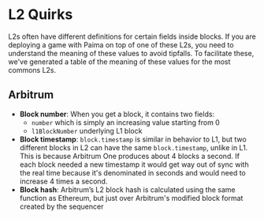 # L2 Quirks

L2s often have different definitions for certain fields inside blocks. If you are deploying a game with Paima on top of one of these L2s, you need to understand the meaning of these values to avoid tipfalls. To facilitate these, we've generated a table of the meaning of these values for the most commons L2s.

<!-- ## Optimism

- Block number: 
- Block timestamp: 
- Block hash:  -->

## Arbitrum

- **Block number**: When you get a block, it contains two fields:
    - `number` which is simply an increasing value starting from 0
    - `l1BlockNumber` underlying L1 block
- **Block timestamp**: `block.timestamp` is similar in behavior to L1, but two different blocks in L2 can have the same `block.timestamp`, unlike in L1. This is because Arbitrum One produces about 4 blocks a second. If each block needed a new timestamp it would get way out of sync with the real time because it's denominated in seconds and would need to increase 4 times a second.
- **Block hash**: Arbitrum’s L2 block hash is calculated using the same function as Ethereum, but just over Arbitrum's modified block format created by the sequencer

<!-- curl -X POST -H "Content-Type: application/json" --data '{"jsonrpc":"2.0","method":"eth_getBlockByNumber","params":["0x75a041b", true],"id":1}' https://arb1.arbitrum.io/rpc -->
